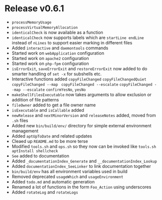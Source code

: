 # Release v0.6.1

- `processMemoryUsage`
- `processVirtualMemoryAllocation`
- `identicalCheck` is now available as a function
- `identicalCheck` now supports labels which are `startLine endLine` instead of `nLines` to support easier marking in
  different files
- Added `interactive` and `daemontools` commands
- Started work on `webApplication` configuration
- Started work on `apache2` configuration
- Started work on `php-fpm` configuration
- `isErrorExit`, `saveErrorExit` and `restoreErrorExit` now added to do smarter handling of `set -x` for subshells etc.
- Interactive functions added `copyFileChanged` `copyFileChangedQuiet` `copyFileChanged --map `
  `copyFileChanged --escalate` `copyFileChanged --map --escalate` `confirmYesNo`, `yesNo`
- `makeShellFilesExecutable` now takes arguments to allow exclusion or addition of file patterns
- `fileOwner` added to get a file owner name
- `isExecutable` and `isCallable` added
- `newRelease` and `nextMinorVersion` and `releaseNotes` added, moved from `.sh` files
- Added new `bin/build/env/` directory for simple external environment management
- Added `aptUpToDate` and related updates
- Cleaed up `README.md` to be more terse
- Modified `tools.sh` and `ops.sh` so they now can be invoked like `tools.sh aptInstall shellcheck`
- `See` added to documentation
- Added `_documentationIndex_Generate` and `__documentationIndex_Lookup`
- Added `documentationIndex_SeeLinker` to link documentation together
- `bin/build/env` has all environment variables used in build
- Removed deprecated `usageWhich` and `usageEnvironment`
- Added `todo.md` and automatic generation
- Renamed a lot of functions in the form `Foo_Action` using underscores
- Added `rotateLog` and `rotateLogs`
